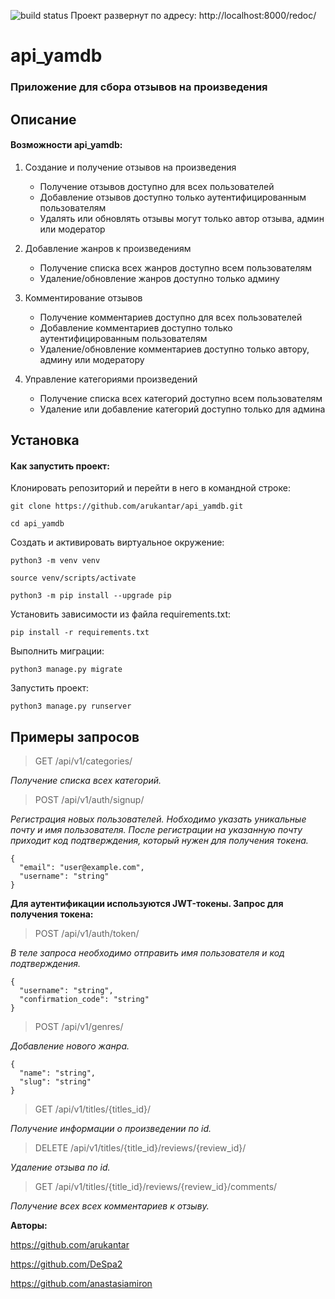 ![build status](https://github.com/lanazzk/yamdb_final/actions/workflows/yamdb_workflow.yml/badge.svg)
Проект развернут по адресу: http://localhost:8000/redoc/

# api_yamdb
### Приложение для сбора отзывов на произведения

## Описание
#### Возможности api_yamdb:

1. Создание и получение отзывов на произведения
   - Получение отзывов доступно для всех пользователей
   - Добавление отзывов доступно только аутентифицированным пользователям
   - Удалять или обновлять отзывы могут только автор отзыва, админ или модератор

2. Добавление жанров к произведениям
   - Получение списка всех жанров доступно всем пользователям
   - Удаление/обновление жанров доступно только админу

3. Комментирование отзывов
   - Получение комментариев доступно для всех пользователей
   - Добавление комментариев доступно только аутентифицированным пользователям
   - Удаление/обновление комментариев доступно только автору, админу или модератору

4. Управление категориями произведений
   - Получение списка всех категорий доступно всем пользователям
   - Удаление или добавление категорий доступно только для админа
   
## Установка
#### Как запустить проект:

Клонировать репозиторий и перейти в него в командной строке:

```
git clone https://github.com/arukantar/api_yamdb.git
```

```
cd api_yamdb
```

Cоздать и активировать виртуальное окружение:

```
python3 -m venv venv
```

```
source venv/scripts/activate
```

```
python3 -m pip install --upgrade pip
```

Установить зависимости из файла requirements.txt:

```
pip install -r requirements.txt
```

Выполнить миграции:

```
python3 manage.py migrate
```

Запустить проект:

```
python3 manage.py runserver
```

## Примеры запросов
> GET /api/v1/categories/

  _Получение списка всех категорий._

> POST /api/v1/auth/signup/

  _Регистрация новых пользователей. Нобходимо указать уникальные почту и имя пользователя._
  _После регистрации на указанную почту приходит код подтверждения, который нужен для получения токена._

```
{
  "email": "user@example.com",
  "username": "string"
}
```

**Для аутентификации используются JWT-токены. Запрос для получения токена:**

> POST /api/v1/auth/token/

  _В теле запроса необходимо отправить имя пользователя и код подтверждения._

```
{
  "username": "string",
  "confirmation_code": "string"
}
```

> POST /api/v1/genres/

  _Добавление нового жанра._

```
{
  "name": "string",
  "slug": "string"
}
```

> GET /api/v1/titles/{titles_id}/

  _Получение информации о произведении по id._

> DELETE /api/v1/titles/{title_id}/reviews/{review_id}/

  _Удаление отзыва по id._

> GET /api/v1/titles/{title_id}/reviews/{review_id}/comments/

  _Получение всех всех комментариев к отзыву._


**Авторы:**

https://github.com/arukantar

https://github.com/DeSpa2

https://github.com/anastasiamiron

